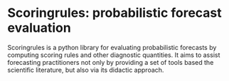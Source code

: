 # Scoringrules: probabilistic forecast evaluation

Scoringrules is a python library for evaluating probabilistic forecasts by computing
scoring rules and other diagnostic quantities. It aims to assist forecasting practitioners
not only by providing a set of tools based the scientific literature, but also via its didactic
approach.
